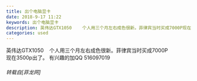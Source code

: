 ```yaml
---
title: 出个电脑显卡
date: 2018-9-17 11:22
keywords: 出个电脑显卡
description: 英伟达GTX1050    个人用三个月左右成色很新。菲律宾当时买成7000P现在3500p出了。 有兴趣的加QQ 516097019
categories: used
---
```

<td class="t_f" id="postmessage_1812066">

英伟达GTX1050    个人用三个月左右成色很新。菲律宾当时买成7000P<br/>
现在3500p出了。 有兴趣的加QQ 516097019</td>
###### 转载自[菲龙网]